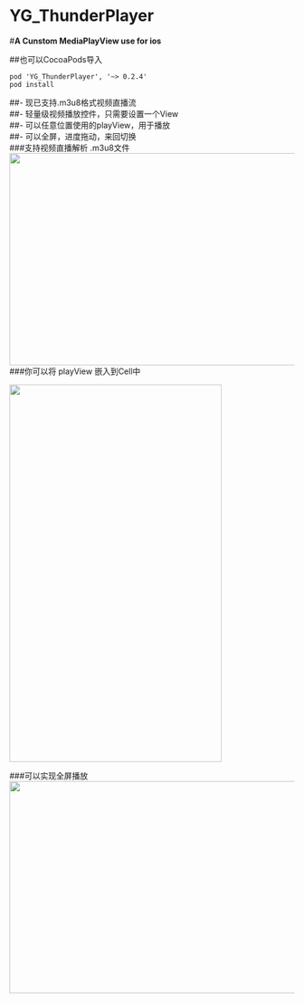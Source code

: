 # YG_ThunderPlayer
#**A Cunstom MediaPlayView use for ios**

##也可以CocoaPods导入
```
pod 'YG_ThunderPlayer', '~> 0.2.4'
pod install

```


##- 现已支持.m3u8格式视频直播流
<br>
##- 轻量级视频播放控件，只需要设置一个View
<br>
##- 可以任意位置使用的playView，用于播放
<br>
##- 可以全屏，进度拖动，来回切换
<br>
###支持视频直播解析 .m3u8文件
<img src=http://img.hoop8.com/1607A/EslO3wFY.png width="667" height="375"><br>
###你可以将 playView 嵌入到Cell中

<img src=http://img.hoop8.com/1607A/uEjU4rJ4.png width="375" height="667"><br>

###可以实现全屏播放
<img src=http://img.hoop8.com/1607A/W6IDcRgX.png width="667" height="375"><br>
